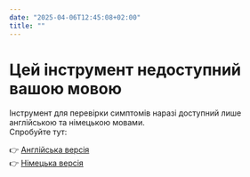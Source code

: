 ```yaml
---
date: "2025-04-06T12:45:08+02:00"
title: ""
---
```


# Цей інструмент недоступний вашою мовою

Інструмент для перевірки симптомів наразі доступний лише англійською та німецькою мовами.  
Спробуйте тут:

👉 [Англійська версія](/aura-symptom-check/)  
👉 [Німецька версія](/de/aura-symptom-check/)

